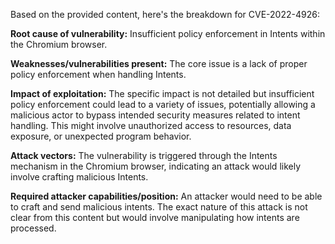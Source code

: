 Based on the provided content, here's the breakdown for CVE-2022-4926:

**Root cause of vulnerability:** Insufficient policy enforcement in Intents within the Chromium browser.

**Weaknesses/vulnerabilities present:**  The core issue is a lack of proper policy enforcement when handling Intents.

**Impact of exploitation:** The specific impact is not detailed but insufficient policy enforcement could lead to a variety of issues, potentially allowing a malicious actor to bypass intended security measures related to intent handling. This might involve unauthorized access to resources, data exposure, or unexpected program behavior.

**Attack vectors:** The vulnerability is triggered through the Intents mechanism in the Chromium browser, indicating an attack would likely involve crafting malicious Intents.

**Required attacker capabilities/position:** An attacker would need to be able to craft and send malicious intents. The exact nature of this attack is not clear from this content but would involve manipulating how intents are processed.